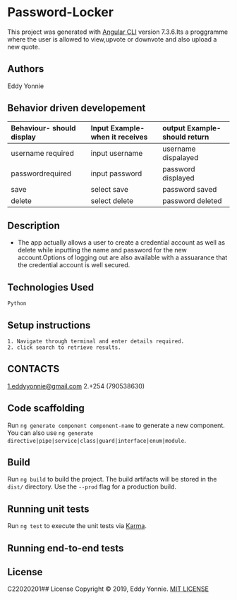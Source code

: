 # Password-Locker

This project was generated with [Angular CLI](https://github.com/angular/angular-cli) version 7.3.6.Its a proggramme where the user is allowed to view,upvote or downvote and also upload a new quote.

## Authors
Eddy Yonnie 

## Behavior driven developement
| Behaviour- should display   | Input Example-when it receives|output Example-should return| 
| :---------------------------| :--------------------------   |:-------------------------- |
| username required           | input username                | username dispalayed        |
| passwordrequired            |  input password               | password displayed         |   
| save                        | select save                   | password saved             |
|  delete                     | select delete                 | password deleted           |

## Description
* The app actually allows a user to create a credential account as well as delete while inputting the name and password for the new account.Options of logging out are also available with a  assuarance that the credential account is well secured.

## Technologies Used
    Python
## Setup instructions
    
    1. Navigate through terminal and enter details required.
    2. click search to retrieve results.  

## CONTACTS
  1.eddyyonnie@gmail.com
  2.+254 (790538630)

## Code scaffolding

Run `ng generate component component-name` to generate a new component. You can also use `ng generate directive|pipe|service|class|guard|interface|enum|module`.

## Build

Run `ng build` to build the project. The build artifacts will be stored in the `dist/` directory. Use the `--prod` flag for a production build.

## Running unit tests

Run `ng test` to execute the unit tests via [Karma](https://karma-runner.github.io).

## Running end-to-end tests



## License
C22020201## License
Copyright © 2019, Eddy Yonnie. [MIT LICENSE](LICENSE)